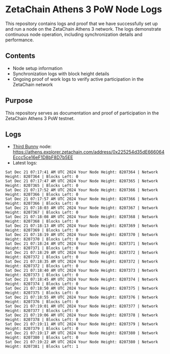 # ZetaChain Athens 3 PoW Node Logs
This repository contains logs and proof that we have successfully set up and run a node on the ZetaChain Athens 3 network. The logs demonstrate continuous node operation, including synchronization details and performance.

## Contents
- Node setup information
- Synchronization logs with block height details
- Ongoing proof of work logs to verify active participation in the ZetaChain network

## Purpose
This repository serves as documentation and proof of participation in the ZetaChain Athens 3 PoW testnet.

## Logs

- [Third Bunny](https://thirdbunny.xyz/) node: https://athens.explorer.zetachain.com/address/0x225254d35dE666064Eccc5ce16eF1D8bF8D7b5EE
- Latest logs:
```
Sat Dec 21 07:17:41 AM UTC 2024 Your Node Height: 8207364 | Network Height: 8207364 | Blocks Left: 0
Sat Dec 21 07:17:47 AM UTC 2024 Your Node Height: 8207365 | Network Height: 8207365 | Blocks Left: 0
Sat Dec 21 07:17:52 AM UTC 2024 Your Node Height: 8207366 | Network Height: 8207366 | Blocks Left: 0
Sat Dec 21 07:17:57 AM UTC 2024 Your Node Height: 8207366 | Network Height: 8207366 | Blocks Left: 0
Sat Dec 21 07:18:03 AM UTC 2024 Your Node Height: 8207367 | Network Height: 8207367 | Blocks Left: 0
Sat Dec 21 07:18:08 AM UTC 2024 Your Node Height: 8207368 | Network Height: 8207368 | Blocks Left: 0
Sat Dec 21 07:18:13 AM UTC 2024 Your Node Height: 8207369 | Network Height: 8207369 | Blocks Left: 0
Sat Dec 21 07:18:19 AM UTC 2024 Your Node Height: 8207370 | Network Height: 8207370 | Blocks Left: 0
Sat Dec 21 07:18:24 AM UTC 2024 Your Node Height: 8207371 | Network Height: 8207371 | Blocks Left: 0
Sat Dec 21 07:18:29 AM UTC 2024 Your Node Height: 8207372 | Network Height: 8207372 | Blocks Left: 0
Sat Dec 21 07:18:35 AM UTC 2024 Your Node Height: 8207372 | Network Height: 8207372 | Blocks Left: 0
Sat Dec 21 07:18:40 AM UTC 2024 Your Node Height: 8207373 | Network Height: 8207373 | Blocks Left: 0
Sat Dec 21 07:18:45 AM UTC 2024 Your Node Height: 8207374 | Network Height: 8207374 | Blocks Left: 0
Sat Dec 21 07:18:50 AM UTC 2024 Your Node Height: 8207375 | Network Height: 8207375 | Blocks Left: 0
Sat Dec 21 07:18:55 AM UTC 2024 Your Node Height: 8207376 | Network Height: 8207376 | Blocks Left: 0
Sat Dec 21 07:19:01 AM UTC 2024 Your Node Height: 8207377 | Network Height: 8207377 | Blocks Left: 0
Sat Dec 21 07:19:06 AM UTC 2024 Your Node Height: 8207378 | Network Height: 8207378 | Blocks Left: 0
Sat Dec 21 07:19:11 AM UTC 2024 Your Node Height: 8207379 | Network Height: 8207379 | Blocks Left: 0
Sat Dec 21 07:19:17 AM UTC 2024 Your Node Height: 8207380 | Network Height: 8207380 | Blocks Left: 0
Sat Dec 21 07:19:22 AM UTC 2024 Your Node Height: 8207380 | Network Height: 8207381 | Blocks Left: 1
```
